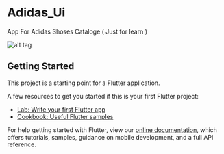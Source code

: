 # Adidas_Ui

App For Adidas Shoses Cataloge ( Just for learn )

![alt tag](https://mir-s3-cdn-cf.behance.net/project_modules/1400_opt_1/f66793125761307.611f8e5c799ee.jpg)

## Getting Started

This project is a starting point for a Flutter application.

A few resources to get you started if this is your first Flutter project:

- [Lab: Write your first Flutter app](https://flutter.dev/docs/get-started/codelab)
- [Cookbook: Useful Flutter samples](https://flutter.dev/docs/cookbook)

For help getting started with Flutter, view our
[online documentation](https://flutter.dev/docs), which offers tutorials,
samples, guidance on mobile development, and a full API reference.
